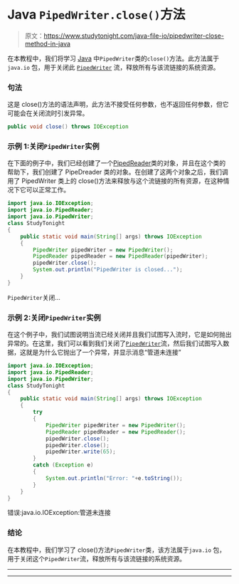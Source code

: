 # Java `PipedWriter.close()`方法

> 原文：<https://www.studytonight.com/java-file-io/pipedwriter-close-method-in-java>

在本教程中，我们将学习 [Java](https://www.studytonight.com/java/) 中`PipedWriter`类的`close()`方法。此方法属于`java.io` 包，用于关闭此 [`PipedWriter`](https://www.studytonight.com/java-file-io/java-pipedwriter-class) 流，释放所有与该流链接的系统资源。

### 句法

这是 close()方法的语法声明，此方法不接受任何参数，也不返回任何参数，但它可能会在关闭流时引发异常。

```java
public void close() throws IOException 
```

### 示例 1:关闭`PipedWriter`实例

在下面的例子中，我们已经创建了一个[PipedReader](https://www.studytonight.com/java-file-io/java-pipedwriter-class)类的对象，并且在这个类的帮助下，我们创建了 PipeDreader 类的对象。在创建了这两个对象之后，我们调用了 PipedWriter 类上的 close()方法来释放与这个流链接的所有资源，在这种情况下它可以正常工作。

```java
import java.io.IOException;
import java.io.PipedReader;
import java.io.PipedWriter;
class StudyTonight
{
	public static void main(String[] args) throws IOException 
	{ 
		PipedWriter pipedWriter = new PipedWriter();  
		PipedReader pipedReader = new PipedReader(pipedWriter);  
		pipedWriter.close();   
		System.out.println("PipedWriter is closed...");  
	} 
}
```

`PipedWriter`关闭...

### 示例 2:关闭`PipedWriter`实例

在这个例子中，我们试图说明当流已经关闭并且我们试图写入流时，它是如何抛出异常的。在这里，我们可以看到我们关闭了[`PipedWriter`](https://www.studytonight.com/java-file-io/java-pipedwriter-class)流，然后我们试图写入数据，这就是为什么它抛出了一个异常，并显示消息“管道未连接”

```java
import java.io.IOException;
import java.io.PipedReader;
import java.io.PipedWriter;
class StudyTonight
{
	public static void main(String[] args) throws IOException 
	{ 
		try
		{
			PipedWriter pipedWriter = new PipedWriter();
			PipedReader pipedReader = new PipedReader();
			pipedWriter.close();
			pipedWriter.close();		 
			pipedWriter.write(65);
		} 
		catch (Exception e) 
		{
			System.out.println("Error: "+e.toString());
		}
	} 
}
```

错误:java.io.IOException:管道未连接

### 结论

在本教程中，我们学习了 close()方法`PipedWriter`类，该方法属于`java.io` 包，用于关闭这个`PipedWriter`流，释放所有与该流链接的系统资源。

* * *

* * *
